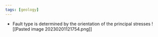 ```yaml
---
tags: [geology]
---
```

- Fault type is determined by the orientation of the principal stresses
![[Pasted image 20230201121754.png]]
